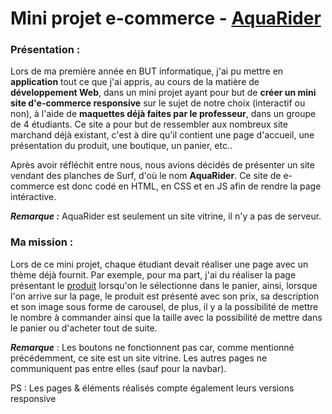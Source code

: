 # Mini projet e-commerce - [AquaRider](https://jlancon8.github.io/mini-projet_e-commerce/)

### Présentation :
Lors de ma première année en BUT informatique, j'ai pu mettre en **application** tout ce que j'ai appris, au cours de la matière de __développement Web__, dans un mini projet ayant pour but de **créer un mini site d'e-commerce responsive** sur le sujet de notre choix (interactif ou non), à l'aide de **maquettes déjà faites par le professeur**, dans un groupe de 4 étudiants. Ce site a pour but de ressembler aux nombreux site marchand déjà existant, c'est à dire qu'il contient une page d'accueil, une présentation du produit, une boutique, un panier, etc..

Après avoir réfléchit entre nous, nous avions décidés de présenter un site vendant des planches de Surf, d'où le nom **AquaRider**. Ce site de e-commerce est donc codé en HTML, en CSS et en JS afin de rendre la page intéractive. 

**_Remarque :_** AquaRider est seulement un site vitrine, il n'y a pas de serveur. 

### Ma mission :
Lors de ce mini projet, chaque étudiant devait réaliser une page avec un thème déjà fournit. Par exemple, pour ma part, j'ai du réaliser la page présentant le [produit](https://jlancon8.github.io/mini-projet_e-commerce/produits.html) lorsqu'on le sélectionne dans le panier, ainsi, lorsque l'on arrive sur la page, le produit est présenté avec son prix, sa description et son image sous forme de carousel, de plus, il y a la possibilité de mettre le nombre à commander ainsi que la taille avec la possibilité de mettre dans le panier ou d'acheter tout de suite.

**_Remarque_** : Les boutons ne fonctionnent pas car, comme mentionné précédemment, ce site est un site vitrine. Les autres pages ne communiquent pas entre elles (sauf pour la navbar).

PS : Les pages & éléments réalisés compte également leurs versions responsive

